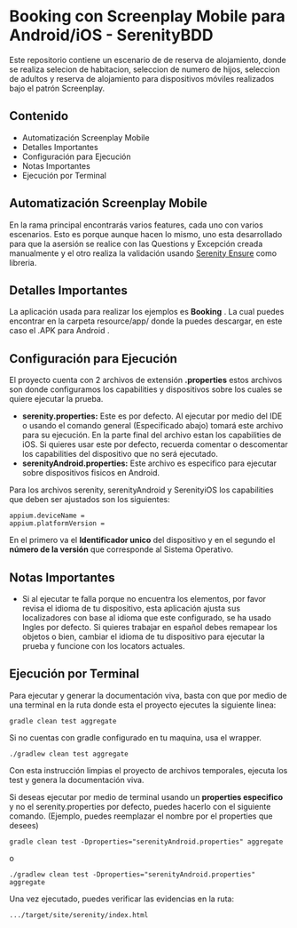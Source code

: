 # Booking con  Screenplay Mobile  para Android/iOS - SerenityBDD
Este repositorio contiene un escenario de de reserva de alojamiento, donde se realiza selecion de habitacion, seleccion de numero de hijos, seleccion de adultos  y reserva de alojamiento para dispositivos móviles realizados bajo el patrón Screenplay.

## Contenido
- Automatización Screenplay Mobile
- Detalles Importantes
- Configuración para Ejecución
- Notas Importantes
- Ejecución por Terminal

## Automatización Screenplay Mobile
En la rama principal encontrarás varios features, cada uno con varios escenarios. Esto es porque aunque hacen lo mismo, uno esta desarrollado para que la asersión se realice con las Questions y Excepción creada manualmente y el otro realiza la validación usando [Serenity Ensure](https://serenity-bdd.github.io/theserenitybook/latest/serenity-screenplay-ensure.html "Serenity Ensure") como libreria.

## Detalles Importantes
La aplicación usada para realizar los ejemplos es **Booking** . La cual puedes encontrar en la carpeta resource/app/ donde la puedes descargar, en este caso el .APK para Android .

## Configuración para Ejecución
El proyecto cuenta con 2 archivos de extensión **.properties** estos archivos son donde configuramos los capabilities y dispositivos sobre los cuales se quiere ejecutar la prueba.

- **serenity.properties:** Este es por defecto. Al ejecutar por medio del IDE o usando el comando general (Especificado abajo) tomará este archivo para su ejecución. En la parte final del archivo estan los capabilities de iOS. Si quieres usar este por defecto, recuerda comentar o descomentar los capabilities del dispositivo que no será ejecutado.
- **serenityAndroid.properties:** Este archivo es especifico para ejecutar sobre dispositivos fisicos en Android.

Para los archivos serenity, serenityAndroid y SerenityiOS los capabilities que deben ser ajustados son los siguientes:

    appium.deviceName =
    appium.platformVersion =

En el primero va el **Identificador unico** del dispositivo y en el segundo el **número de la versión** que corresponde al Sistema Operativo.


## Notas Importantes
- Si al ejecutar te falla porque no encuentra los elementos, por favor revisa el idioma de tu dispositivo, esta aplicación ajusta sus localizadores con base al idioma que este configurado, se ha usado Ingles por defecto. Si quieres trabajar en español debes remapear los objetos o bien, cambiar el idioma de tu dispositivo para ejecutar la prueba y funcione con los locators actuales.

## Ejecución por Terminal
Para ejecutar y generar la documentación viva, basta con que por medio de una terminal en la ruta donde esta el proyecto ejecutes la siguiente linea:

`gradle clean test aggregate`

Si no cuentas con gradle configurado en tu maquina, usa el wrapper.

`./gradlew clean test aggregate`

Con esta instrucción limpias el proyecto de archivos temporales, ejecuta los test y genera la documentación viva.

Si deseas ejecutar por medio de terminal usando un **properties especifico** y no el serenity.properties por defecto, puedes hacerlo con el siguiente comando. (Ejemplo, puedes reemplazar el nombre por el properties que desees)

`gradle clean test -Dproperties="serenityAndroid.properties" aggregate`

o

`./gradlew clean test -Dproperties="serenityAndroid.properties" aggregate`


Una vez ejecutado, puedes verificar las evidencias en la ruta:

`.../target/site/serenity/index.html`
